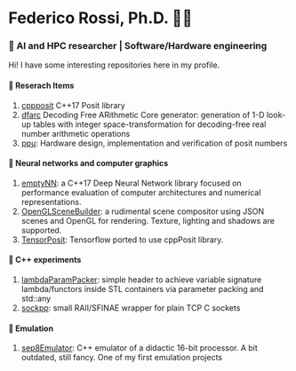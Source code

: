 # Federico Rossi, Ph.D. 🕵️‍♂️

### 🚀 AI and HPC researcher | Software/Hardware engineering  

Hi! I have some interesting repositories here in my profile.

#### 🔬 Reserach Items
  1. [cppposit](https://github.com/federicorossifr/cppposit) C++17 Posit library
  2. [dfarc](https://github.com/federicorossifr/dfarc) Decoding Free ARithmetic Core generator: generation of 1-D look-up tables with integer space-transformation for decoding-free real number arithmetic operations
  3. [ppu](https://github.com/federicorossifr/ppu): Hardware design, implementation and verification of posit numbers

#### 🧠 Neural networks and computer graphics
  1. [emptyNN](https://github.com/federicorossifr/emptyNN):  a C++17 Deep Neural Network library focused on performance evaluation of computer architectures and numerical representations.
  2. [OpenGLSceneBuilder](https://github.com/federicorossifr/OpenGLSceneBuilder): a rudimental scene compositor using JSON scenes and OpenGL for rendering. Texture, lighting and shadows are supported.
  3. [TensorPosit](https://github.com/federicorossifr/tensorposit): Tensorflow ported to use cppPosit library.

#### 🥼 C++ experiments
  1. [lambdaParamPacker](https://github.com/federicorossifr/LambdaParameterPacker): simple header to achieve variable signature lambda/functors inside STL containers via parameter packing and std::any 
  2. [sockpp](https://github.com/federicorossifr/sockpp): small RAII/SFINAE wrapper for plain TCP C sockets
 
#### 🤖 Emulation
  1. [sep8Emulator](https://github.com/federicorossifr/sep8emulator): C++ emulator of a didactic 16-bit processor. A bit outdated, still fancy. One of my first emulation projects
